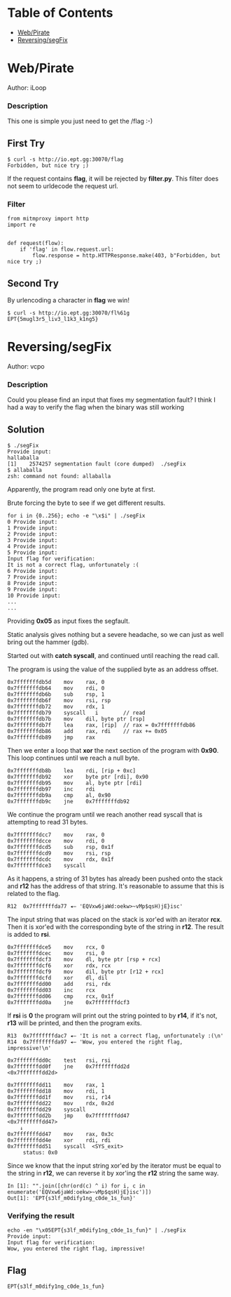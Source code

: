 
# Table of Contents

-   [Web/Pirate](#orgab8a6e9)
-   [Reversing/segFix](#org7262471)



<a id="orgab8a6e9"></a>

# Web/Pirate

Author: iLoop


### Description

This one is simple you just need to get the /flag :-)


## First Try

    $ curl -s http://io.ept.gg:30070/flag  
    Forbidden, but nice try ;)

If the request contains **flag**, it will be rejected by **filter.py**. This filter does not seem to urldecode the request url. 


### Filter

    from mitmproxy import http
    import re
    
    
    def request(flow):
        if 'flag' in flow.request.url:
            flow.response = http.HTTPResponse.make(403, b"Forbidden, but nice try ;)


## Second Try

By urlencoding a character in **flag** we win!

    $ curl -s http://io.ept.gg:30070/fl%61g  
    EPT{5mugl3r5_liv3_l1k3_k1ng5}


<a id="org7262471"></a>

# Reversing/segFix

Author: vcpo


### Description

Could you please find an input that fixes my segmentation fault? I think I had a way to verify the flag when the binary was still working


## Solution

    $ ./segFix
    Provide input:
    hallaballa
    [1]    2574257 segmentation fault (core dumped)  ./segFix
    $ allaballa
    zsh: command not found: allaballa

Apparently, the program read only one byte at first.

Brute forcing the byte to see if we get different results.

    for i in {0..256}; echo -e "\x$i" | ./segFix
    0 Provide input:
    1 Provide input:
    2 Provide input:
    3 Provide input:
    4 Provide input:
    5 Provide input:
    Input flag for verification:
    It is not a correct flag, unfortunately :(
    6 Provide input:
    7 Provide input:
    8 Provide input:
    9 Provide input:
    10 Provide input:
    ...
    ...

Providing **0x05** as input fixes the segfault.

Static analysis gives nothing but a severe headache, so we can just as well bring out the hammer (gdb).

Started out with **catch syscall**, and continued until reaching the read call.

The program is using the value of the supplied byte as an address offset.

    0x7fffffffdb5d    mov    rax, 0
    0x7fffffffdb64    mov    rdi, 0
    0x7fffffffdb6b    sub    rsp, 1
    0x7fffffffdb6f    mov    rsi, rsp
    0x7fffffffdb72    mov    rdx, 1
    0x7fffffffdb79    syscall   i        // read 
    0x7fffffffdb7b    mov    dil, byte ptr [rsp]
    0x7fffffffdb7f    lea    rax, [rip]  // rax = 0x7fffffffdb86
    0x7fffffffdb86    add    rax, rdi    // rax += 0x05
    0x7fffffffdb89    jmp    rax         

Then we enter a loop that **xor** the next section of the program with **0x90**. This loop continues until we reach a null byte.

    0x7fffffffdb8b    lea    rdi, [rip + 0xc]
    0x7fffffffdb92    xor    byte ptr [rdi], 0x90
    0x7fffffffdb95    mov    al, byte ptr [rdi]
    0x7fffffffdb97    inc    rdi
    0x7fffffffdb9a    cmp    al, 0x90
    0x7fffffffdb9c    jne    0x7fffffffdb92 

We continue the program until we reach another read syscall that is attempting to read 31 bytes.

    0x7fffffffdcc7    mov    rax, 0
    0x7fffffffdcce    mov    rdi, 0
    0x7fffffffdcd5    sub    rsp, 0x1f
    0x7fffffffdcd9    mov    rsi, rsp
    0x7fffffffdcdc    mov    rdx, 0x1f
    0x7fffffffdce3    syscall 

As it happens, a string of 31 bytes has already been pushed onto the stack and **r12** has the address of that string.
It's reasonable to assume that this is related to the flag.

    R12  0x7fffffffda77 ◂— 'EQVxw6jaWd:oekw>~vMp$qsH)jE}isc'

The input string that was placed on the stack is xor'ed with an iterator **rcx**. Then it is xor'ed with the corresponding byte of the string in **r12**. The result is added to **rsi**.

    0x7fffffffdce5    mov    rcx, 0
    0x7fffffffdcec    mov    rsi, 0
    0x7fffffffdcf3    mov    dl, byte ptr [rsp + rcx]
    0x7fffffffdcf6    xor    rdx, rcx
    0x7fffffffdcf9    mov    dil, byte ptr [r12 + rcx]
    0x7fffffffdcfd    xor    dl, dil
    0x7fffffffdd00    add    rsi, rdx
    0x7fffffffdd03    inc    rcx
    0x7fffffffdd06    cmp    rcx, 0x1f
    0x7fffffffdd0a    jne    0x7fffffffdcf3 

If **rsi** is **0** the program will print out the string pointed to by **r14**, if it's not, **r13** will be printed, and then the program exits.

    R13  0x7fffffffdac7 ◂— 'It is not a correct flag, unfortunately :(\n'
    R14  0x7fffffffda97 ◂— 'Wow, you entered the right flag, impressive!\n'

    0x7fffffffdd0c    test   rsi, rsi
    0x7fffffffdd0f    jne    0x7fffffffdd2d                <0x7fffffffdd2d>
    
    0x7fffffffdd11    mov    rax, 1
    0x7fffffffdd18    mov    rdi, 1
    0x7fffffffdd1f    mov    rsi, r14
    0x7fffffffdd22    mov    rdx, 0x2d
    0x7fffffffdd29    syscall 
    0x7fffffffdd2b    jmp    0x7fffffffdd47                <0x7fffffffdd47>
        ↓
    0x7fffffffdd47    mov    rax, 0x3c
    0x7fffffffdd4e    xor    rdi, rdi
    0x7fffffffdd51    syscall  <SYS_exit>
         status: 0x0

Since we know that the input string xor'ed by the iterator must be equal to the string in **r12**, we can reverse it by xor'ing the **r12** string the same way.

    In [1]: "".join([chr(ord(c) ^ i) for i, c in enumerate('EQVxw6jaWd:oekw>~vMp$qsH)jE}isc')])                                                  
    Out[1]: 'EPT{s3lf_m0dify1ng_c0de_1s_fun}'


### Verifying the result

    echo -en "\x05EPT{s3lf_m0dify1ng_c0de_1s_fun}" | ./segFix
    Provide input:
    Input flag for verification:
    Wow, you entered the right flag, impressive!


## Flag

    EPT{s3lf_m0dify1ng_c0de_1s_fun}

